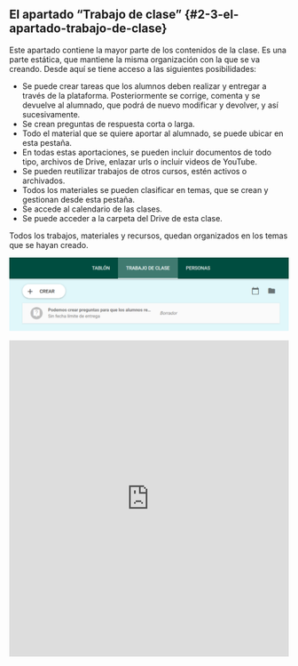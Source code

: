 ## El apartado “Trabajo de clase” {#2-3-el-apartado-trabajo-de-clase}

Este apartado contiene la mayor parte de los contenidos de la clase. Es una parte estática, que mantiene la misma organización con la que se va creando. Desde aquí se tiene acceso a las siguientes posibilidades:

*   Se puede crear tareas que los alumnos deben realizar y entregar a través de la plataforma. Posteriormente se corrige, comenta y se devuelve al alumnado, que podrá de nuevo modificar y devolver, y así sucesivamente.
*   Se crean preguntas de respuesta corta o larga.
*   Todo el material que se quiere aportar al alumnado, se puede ubicar en esta pestaña.
*   En todas estas aportaciones, se pueden incluir documentos de todo tipo, archivos de Drive, enlazar urls o incluir videos de YouTube.
*   Se pueden reutilizar trabajos de otros cursos, estén activos o archivados.
*   Todos los materiales se pueden clasificar en temas, que se crean y gestionan desde esta pestaña.
*   Se accede al calendario de las clases.
*   Se puede acceder a la carpeta del Drive de esta clase.

Todos los trabajos, materiales y recursos, quedan organizados en los temas que se hayan creado.

![](../images/image12.png)

<iframe src="https://docs.google.com/presentation/d/e/2PACX-1vQFvMxRXqZuDSv2tKqaA2Qdz0wUL3Wop_HgY6Fe3wRXQPXbrVvgXTgmCKOTlFJwzyr1StxjC6JYuZwJ/embed?start=false&loop=false&delayms=3000" frameborder="0" width="100%" height="569" allowfullscreen="true" mozallowfullscreen="true" webkitallowfullscreen="true"></iframe>
